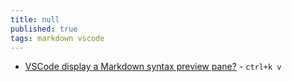 ```yaml
---
title: null
published: true
tags: markdown vscode
---
```



- [VSCode display a Markdown syntax preview pane?](https://stackoverflow.com/questions/34125174/can-vscode-display-a-markdown-syntax-preview-pane) - `ctrl+k v`
